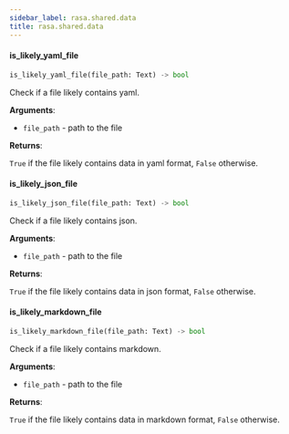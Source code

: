```yaml
---
sidebar_label: rasa.shared.data
title: rasa.shared.data
---
```


#### is\_likely\_yaml\_file

```python
is_likely_yaml_file(file_path: Text) -> bool
```

Check if a file likely contains yaml.

**Arguments**:

- `file_path` - path to the file
  

**Returns**:

  `True` if the file likely contains data in yaml format, `False` otherwise.

#### is\_likely\_json\_file

```python
is_likely_json_file(file_path: Text) -> bool
```

Check if a file likely contains json.

**Arguments**:

- `file_path` - path to the file
  

**Returns**:

  `True` if the file likely contains data in json format, `False` otherwise.

#### is\_likely\_markdown\_file

```python
is_likely_markdown_file(file_path: Text) -> bool
```

Check if a file likely contains markdown.

**Arguments**:

- `file_path` - path to the file
  

**Returns**:

  `True` if the file likely contains data in markdown format,
  `False` otherwise.

